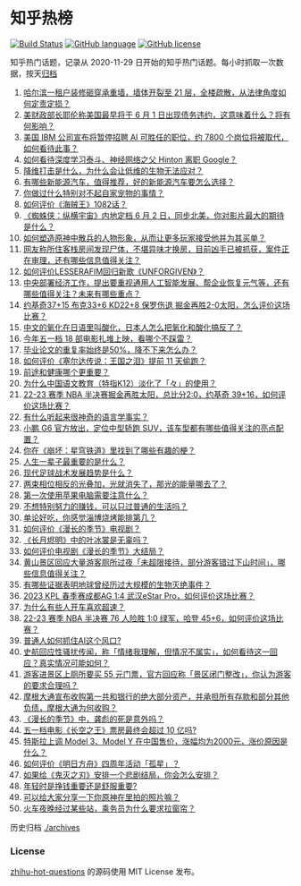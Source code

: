 # 知乎热榜
[![Build Status](https://github.com/ToWeLong/zhihu-hot-questions/workflows/CI/badge.svg)](https://github.com/ToWeLong/zhihu-hot-questions/actions)
[![GitHub language](https://img.shields.io/badge/language-golang-orange.svg)](https://golang.org/)
[![GitHub license](https://img.shields.io/github/license/ToWeLong/zhihu-hot-questions)](https://github.com/ToWeLong/zhihu-hot-questions/blob/main/LICENSE)

知乎热门话题，记录从 2020-11-29 日开始的知乎热门话题。每小时抓取一次数据，按天[归档](./archives)

<!-- BEGIN -->

1. [哈尔滨一租户装修砸穿承重墙，墙体开裂至 21 层，全楼疏散，从法律角度如何定责定损？](https://www.zhihu.com/question/598700762)
1. [美财政部长耶伦称美国最早将于 6 月 1 日出现债务违约，这意味着什么？将有何影响？](https://www.zhihu.com/question/598701209)
1. [美国 IBM 公司宣布将暂停招聘 AI 可胜任的职位，约 7800 个岗位将被取代，如何看待此事？](https://www.zhihu.com/question/598701219)
1. [如何看待深度学习泰斗、神经网络之父 Hinton 离职 Google？](https://www.zhihu.com/question/598709243)
1. [降维打击是什么，为什么会让低维的生物无法应对？](https://www.zhihu.com/question/598475696)
1. [有哪些新能源汽车，值得推荐，好的新能源汽车要怎么选择？](https://www.zhihu.com/question/593526964)
1. [你做过什么特别对不起自家宠物的事情？](https://www.zhihu.com/question/61803257)
1. [如何评价《海贼王》1082话？](https://www.zhihu.com/question/598374559)
1. [《蜘蛛侠：纵横宇宙》内地定档 6 月 2 日，同步北美，你对影片最大的期待是什么？](https://www.zhihu.com/question/598230330)
1. [如何塑造原神中散兵的人物形象，从而让更多玩家接受他并为其买单？](https://www.zhihu.com/question/598564675)
1. [网友称所住客栈房间发现尸体，不堪异味才换房，目前凶手已被抓获，案件正在审理，还有哪些信息值得关注？](https://www.zhihu.com/question/598591374)
1. [如何评价LESSERAFIM回归新歌《UNFORGIVEN》？](https://www.zhihu.com/question/598667480)
1. [中央部署经济工作，提出要重视通用人工智能发展、帮企业恢复元气等，还有哪些值得关注？未来有哪些重点？](https://www.zhihu.com/question/598417805)
1. [约基奇37+15 布克33+6 KD22+8 保罗伤退 掘金再胜2-0太阳，怎么评价这场比赛？](https://www.zhihu.com/question/598713534)
1. [中文的氧化在日语里叫酸化，日本人怎么把氧化和酸化搞反了？](https://www.zhihu.com/question/598419529)
1. [今年五一档 18 部电影扎堆上映，看哪个不踩雷？](https://www.zhihu.com/question/598402429)
1. [毕业论文的重复率始终是50%，降不下来怎么办？](https://www.zhihu.com/question/585270429)
1. [如何评价《塞尔达传说：王国之泪》提前 11 天偷跑？](https://www.zhihu.com/question/598669492)
1. [前途和健康哪个更重要？](https://www.zhihu.com/question/598541573)
1. [为什么中国语文教育（特指K12）淡化了「々」的使用？](https://www.zhihu.com/question/589118221)
1. [22-23 赛季 NBA 半决赛掘金再胜太阳，总比分2:0，约基奇 39+16，如何评价这场比赛？](https://www.zhihu.com/question/598701320)
1. [有什么听起来很神奇的语言学事实？](https://www.zhihu.com/question/588032215)
1. [小鹏 G6 官方放出，定位中型轿跑 SUV，该车型都有哪些值得关注的亮点配置？](https://www.zhihu.com/question/593471761)
1. [你在《崩坏：星穹铁道》里找到了哪些有趣的梗？](https://www.zhihu.com/question/598241328)
1. [人生一辈子最重要的是什么？](https://www.zhihu.com/question/598642453)
1. [现代足球战术发展趋势是什么？](https://www.zhihu.com/question/598545462)
1. [两束相位相反的光叠加，光就消失了，那光的能量哪去了？](https://www.zhihu.com/question/34125620)
1. [第一次使用苹果电脑需要注意什么？](https://www.zhihu.com/question/569810223)
1. [不想特别努力的赚钱，可以只过普通的生活吗？](https://www.zhihu.com/question/598488433)
1. [单论好吃，你感觉淄博烧烤能排第几？](https://www.zhihu.com/question/598536889)
1. [如何评价《漫长的季节》电视剧？](https://www.zhihu.com/question/598613774)
1. [《长月烬明》中的叶冰裳是无辜吗？](https://www.zhihu.com/question/598046336)
1. [如何评价电视剧《漫长的季节》大结局？](https://www.zhihu.com/question/598631803)
1. [黄山景区回应大量游客厕所过夜「未超限接待，部分游客错过下山时间」，哪些信息值得关注？](https://www.zhihu.com/question/598534067)
1. [有哪些证据表明地球曾经历过大规模的生物灭绝事件？](https://www.zhihu.com/question/598337770)
1. [2023 KPL 春季赛成都AG 1:4 武汉eStar Pro，如何评价这场比赛？](https://www.zhihu.com/question/598633049)
1. [为什么有些人开车喜欢超速？](https://www.zhihu.com/question/482970308)
1. [22-23 赛季 NBA 半决赛 76 人险胜 1:0 绿军，哈登 45+6，如何评价这场比赛？](https://www.zhihu.com/question/598691900)
1. [普通人如何抓住AI这个风口?](https://www.zhihu.com/question/591256543)
1. [史航回应性骚扰传闻，称「情绪我理解，但情况不属实」，如何看待这一回应？真实情况可能如何？](https://www.zhihu.com/question/598637936)
1. [游客进景区上厕所要买 55 元门票，官方回应称「景区闭门整改」，你认为游客的要求合理吗？](https://www.zhihu.com/question/598509856)
1. [摩根大通宣布收购第一共和银行的绝大部分资产，并承担所有存款和部分其他负债，摩根大通为何收购？](https://www.zhihu.com/question/598628869)
1. [《漫长的季节》中，龚彪的死是意外吗？](https://www.zhihu.com/question/598589938)
1. [五一档电影《长空之王》票房最终会超过 10 亿吗?](https://www.zhihu.com/question/597458392)
1. [特斯拉上调 Model 3、Model Y 在中国售价，涨幅均为2000元，涨价原因是什么？](https://www.zhihu.com/question/598717380)
1. [如何评价《明日方舟》四周年活动「孤星」？](https://www.zhihu.com/question/597146342)
1. [如果给《鬼灭之刃》安排一个悲剧结局，你会怎么安排？](https://www.zhihu.com/question/579696789)
1. [年轻时是挣钱重要还是舒服重要?](https://www.zhihu.com/question/595109955)
1. [可以给大家分享一下你原神在里拍的照片嘛？](https://www.zhihu.com/question/570751110)
1. [火车夜晚经过某些站，乘务员为什么要求拉窗帘？](https://www.zhihu.com/question/566158526)

<!-- END -->

历史归档 [./archives](./archives)


### License
[zhihu-hot-questions](https://github.com/towelong/zhihu-hot-questions) 的源码使用 MIT License 发布。